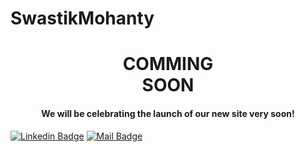 # SwastikMohanty

<h1 align="center"> COMMING <br/> SOON </h1>
<h4 align="Center"> We will be celebrating the launch of our new site very soon! </h4>

[![Linkedin Badge](https://img.shields.io/badge/-swastikmohanty-0e76a8?style=flat&labelColor=0e76a8&logo=linkedin&logoColor=white)](https://www.linkedin.com/in/swastik-mohanty/) [![Mail Badge](https://img.shields.io/badge/-@smhac30-e84393?style=flat&labelColor=e84393&logo=instagram&logoColor=white)](https://www.instagram.com/smhac30/) 
